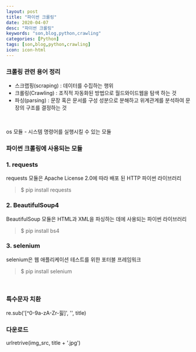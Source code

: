 ```yaml
---
layout: post
title: "파이썬 크롤링"
date: 2020-04-07
desc: "파이썬 크롤링"
keywords: "son,blog,python,crawling"
categories: [Python]
tags: [son,blog,python,crawling]
icon: icon-html
---
```


### 크롤링 관련 용어 정리
- 스크랩핑(scraping) : 데이터를 수집하는 행위
- 크롤링(Crawling) : 조직적 자동화된 방법으로 월드와이드웹을 탐색 하는 것
- 파싱(parsing) : 문장 혹은 문서를 구성 성분으로 분해하고 위계관계를 분석하여 문장의 구조를 결정하는 것

<br>

os 모듈 - 시스템 명령어를 실행시킬 수 있는 모듈

### 파이썬 크롤링에 사용되는 모듈

### 1. requests
requests 모듈은 Apache License 2.0에 따라 배포 된 HTTP 파이썬 라이브러리
> $ pip install requests

### 2. BeautifulSoup4
BeautifulSoup 모듈은 HTML과 XML을 파싱하는 데에 사용되는 파이썬 라이브러리
> $ pip install bs4

### 3. selenium
selenium은 웹 애플리케이션 테스트를 위한 포터블 프레임워크
> $ pip install selenium

<br>

### 특수문자 치환
re.sub('[^0-9a-zA-Zr-힗]', '', title)

### 다운로드
urlretrive(img_src, title + '.jpg')



